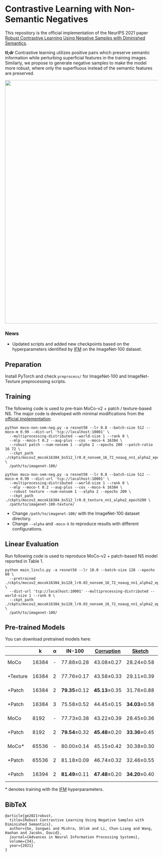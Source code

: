 # Contrastive Learning with Non-Semantic Negatives

This repository is the official implementation of the NeurIPS 2021 paper [Robust Contrastive Learning Using Negative Samples with Diminished Semantics](https://arxiv.org/abs/2110.14189). 

**tl;dr** Contrastive learning utilizes positive pairs which preserve semantic information while perturbing superficial features in the training images. Similarly, we propose to generate negative samples to make the model more robust, where only the superfluous instead of the semantic features are preserved. 

<p align="center">
  <img src="https://user-images.githubusercontent.com/22885450/137439195-4ebf806f-23bb-43d3-9134-09a8a939a6a0.png" width="800">
</p>


### News
- Updated scripts and added new checkpoints based on the hyperparameters identified by [IFM](https://github.com/joshr17/IFM) on the ImageNet-100 dataset.

## Preparation

Install PyTorch and check `preprocess/` for ImageNet-100 and ImageNet-Texture preprocessing scripts.

## Training

The following code is used to pre-train MoCo-v2 + patch / texture-based NS. The major code is developed with minimal modifications from the [official implementation](https://github.com/facebookresearch/moco). 

```train
python moco-non-sem-neg.py -a resnet50 --lr 0.8 --batch-size 512 --moco-m 0.99 --dist-url 'tcp://localhost:10001' \
  --multiprocessing-distributed --world-size 1 --rank 0 \
  --mlp --moco-t 0.2 --aug-plus --cos --moco-k 16384 \
  --robust patch --num-nonsem 1 --alpha 2 --epochs 200 --patch-ratio 16 72 \
  --ckpt_path ./ckpts/mocov2_mocok16384_bs512_lr0.8_nonsem_16_72_noaug_nn1_alpha2_epoch200  \
  /path/to/imagenet-100/ 

python moco-non-sem-neg.py -a resnet50 --lr 0.8 --batch-size 512 --moco-m 0.99 --dist-url 'tcp://localhost:10001' \
  --multiprocessing-distributed --world-size 1 --rank 0 \
  --mlp --moco-t 0.2 --aug-plus --cos --moco-k 16384 \
  --robust texture --num-nonsem 1 --alpha 2 --epochs 200 \
  --ckpt_path ./ckpts/mocov2_mocok16384_bs512_lr0.8_texture_nn1_alpha2_epoch200 \
  /path/to/imagenet-100-texture/ 
```

* Change `/path/to/imagenet-100/` with the ImageNet-100 dataset directory. 
* Change `--alpha` and `-moco-k` to reproduce results with different configurations.

## Linear Evaluation

Run following code is used to reproduce MoCo-v2 + patch-based NS model reported in Table 1. 

```eval
python main_lincls.py -a resnet50 --lr 10.0 --batch-size 128 --epochs 60 \
  --pretrained ./ckpts/mocov2_mocok16384_bs128_lr0.03_nonsem_16_72_noaug_nn1_alpha2_epoch200/checkpoint_0199.pth.tar \
  --dist-url 'tcp://localhost:10001' --multiprocessing-distributed --world-size 1 --rank 0 \
  --ckpt_path ./ckpts/mocov2_mocok16384_bs128_lr0.03_nonsem_16_72_noaug_nn1_alpha2_epoch200 \
  /path/to/imagenet-100/ 
```

## Pre-trained Models

You can download pretrained models here:

|         | k | α | IN-100   | [Corruption](https://github.com/hendrycks/robustness) | [Sketch](https://github.com/HaohanWang/ImageNet-Sketch) | [Stylized](https://github.com/rgeirhos/Stylized-ImageNet) | [Rendition](https://github.com/hendrycks/imagenet-r)       | Checkpoints |
|---------|--------|-------|----------------|------------------|------------------|-------------------|---------------|---------------| 
| MoCo | 16384  | -     | 77.88±0.28     | 43.08±0.27     | 28.24±0.58     | 16.20±0.55      | 32.92±0.12     | [Run1](https://drive.google.com/file/d/1eCWCC0HDXxh1Zjzuq6r_Fcfp15UfJJrt/view?usp=sharing), [Run2](https://drive.google.com/file/d/1l4nSn4WiogtxJdpAHphttOsa1iqfs_my/view?usp=sharing), [Run3](https://drive.google.com/file/d/1Z1YAiK2DupHUFzFPfbfhU8_h1A-I2fkg/view?usp=sharing) |
| +Texture| 16384  | 2     | 77.76±0.17     | 43.58±0.33     | 29.11±0.39     | 16.59±0.17      | 33.36±0.15     | [Run1](https://drive.google.com/file/d/1vvWDLS8wN3Et1PTgzfsxtDa4JXqyYEA3/view?usp=sharing), [Run2](https://drive.google.com/file/d/1MTo_vt2mUxYteoyoWtQiT5SRcH04Lj3F/view?usp=sharing), [Run3](https://drive.google.com/file/d/13xjEyoOdMjZS68wYYGE2lcW7r__GFVsu/view?usp=sharing) |
| +Patch  | 16384  | 2     | **79.35**±0.12 | **45.13**±0.35 | 31.76±0.88     | 17.37±0.19      | 34.78±0.15     | [Run1](https://drive.google.com/file/d/1hzwhUA9X5JL4G_-X7HfvWkWOPswSoTmo/view?usp=sharing), [Run2](https://drive.google.com/file/d/14wQGzl4SCDTDXofZcSTdnEzkpvoJdQoD/view?usp=sharing), [Run3](https://drive.google.com/file/d/12QA6r5KBSlppgBzYaNGCYNUWk12jNqE3/view?usp=sharing) |
| +Patch  | 16384  | 3     | 75.58±0.52     | 44.45±0.15     | **34.03**±0.58 | **18.60**±0.26  | **36.89**±0.11 | [Run1](https://drive.google.com/file/d/1w_FgptIAfFHjGQCxTAATkHKw-9_CDZUu/view?usp=sharing), [Run2](https://drive.google.com/file/d/1TMswnqx-Pod0ckR72Bn56LPgPpxsJ5QY/view?usp=sharing), [Run3](https://drive.google.com/file/d/1lJqhm52E4aPu6T53Uc64njAKXNb-nGOy/view?usp=sharing) |
| MoCo | 8192   | -     | 77.73±0.38     | 43.22±0.39     | 28.45±0.36     | 16.83±0.12      | 33.19±0.44     | [Run1](https://drive.google.com/file/d/1z7FbHQq8geClCCmC7-hz8BmxJr6NAHLu/view?usp=sharing), [Run2](https://drive.google.com/file/d/1-NFZG_c3FWkE8MmGdiA5T0-i5vubm-YL/view?usp=sharing), [Run3](https://drive.google.com/file/d/16_j14wnaB-dUWJtcp8XygP6GxcE3Wy0t/view?usp=sharing) |
| +Patch  | 8192   | 2     | **79.54**±0.32 | **45.48**±0.20 | **33.36**±0.45 | **17.81**±0.32  | **36.31**±0.37 | [Run1](https://drive.google.com/file/d/17L0SDK0Ce8WSI6mVL__RbXCcdJQK4-cb/view?usp=sharing), [Run2](https://drive.google.com/file/d/19XWiAWBddy32CAAIZPC6cIcRsT3Hd6hk/view?usp=sharing), [Run3](https://drive.google.com/file/d/1wxBXi1ukC4-NddYIScovyrIni1w-RogK/view?usp=sharing) |
| MoCo* | 65536   | -     | 80.00±0.14     | 45.15±0.42     | 30.38±0.30     | 16.68±0.39      | 30.38±0.30     | [Run1](https://drive.google.com/file/d/1hiHhG0QM6KS8cBjVnDndYTRGeVM0u8J9/view?usp=sharing), [Run2](https://drive.google.com/file/d/1U8VQpJ9l17T9Rr5zCbbGjntIJGFxKJJd/view?usp=sharing), [Run3](https://drive.google.com/file/d/1uqp7n42q0gvqfKZXJMyJDGoHT_dZALDu/view?usp=sharing) |
| +Patch | 65536   | 2     | 81.18±0.09     | 46.74±0.32     | 32.46±0.55     | 17.63±0.14      | 36.66±0.18     | [Run1](https://drive.google.com/file/d/1aDksZKnil_kpxjh11zRD5IX_sGQV9_ck/view?usp=sharing), [Run2](https://drive.google.com/file/d/1E6oNY4rWeTTxZGVLpJGAd-6PKnSFKXaH/view?usp=sharing), [Run3](https://drive.google.com/file/d/14VW0L7NsReBToetzL3CTX4vSANq3JQdv/view?usp=sharing) |
| +Patch  | 16394   | 2     | **81.49**±0.11 | **47.48**±0.20 | **34.20**±0.40 | **17.95**±0.41 | **38.45**±0.19 | [Run1](https://drive.google.com/file/d/1JJMcFXViL4qZnEhZ0FxLRnkdJilKoCnH/view?usp=sharing), [Run2](https://drive.google.com/file/d/1AOsDKkdGxQjqJABnpqRrpAVzvzHDl1QF/view?usp=sharing), [Run3](https://drive.google.com/file/d/17WQjwPgBpOXIcXsGszolC0HYkI2pQTQ8/view?usp=sharing) |

\* denotes training with the [IFM](https://github.com/joshr17/IFM) hyperparameters.


## BibTeX

```
@article{ge2021robust,
  title={Robust Contrastive Learning Using Negative Samples with Diminished Semantics},
  author={Ge, Songwei and Mishra, Shlok and Li, Chun-Liang and Wang, Haohan and Jacobs, David},
  journal={Advances in Neural Information Processing Systems},
  volume={34},
  year={2021}
}
```
